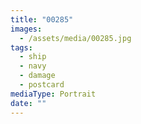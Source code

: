 ```yaml
---
title: "00285"
images:
  - /assets/media/00285.jpg
tags:
  - ship
  - navy
  - damage
  - postcard
mediaType: Portrait
date: ""
---
```

